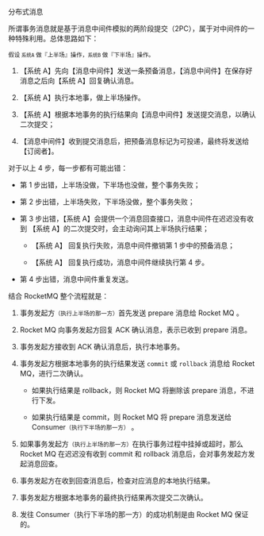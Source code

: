 <span class="title">分布式消息</span>

所谓事务消息就是基于消息中间件模拟的两阶段提交（2PC），属于对中间件的一种特殊利用。总体思路如下：

<small>假设 `系统A` 做『上半场』操作，`系统B` 做『下半场』操作。</small>


1. 【系统 A】先向【消息中间件】发送一条预备消息，【消息中间件】在保存好消息之后向【系统 A】回复确认消息。

2. 【系统 A】执行本地事，做上半场操作。

3. 【系统 A】根据本地事务的执行结果向【消息中间件】发送提交消息，以确认二次提交；

4. 【消息中间件】收到提交消息后，把预备消息标记为可投递，最终将发送给【订阅者】。

对于以上 4 步，每一步都有可能出错：

- 第 1 步出错，上半场没做，下半场也没做，整个事务失败；

- 第 2 步出错，上半场失败，下半场没做，整个事务失败；

- 第 3 步出错，【系统 A】会提供一个消息回查接口，消息中间件在迟迟没有收到 【系统 A】的二次提交时，会主动询问其上半场执行结果；

  - 【系统 A】 回复执行失败，消息中间件撤销第 1 步中的预备消息；

  - 【系统 A】 回复执行成功，消息中间件继续执行第 4 步。

- 第 4 步出错，消息中间件重复发送。

结合 RocketMQ 整个流程就是：

1. 事务发起方<small>（执行上半场的那一方）</small>首先发送 prepare 消息给 Rocket MQ 。

2. Rocket MQ 向事务发起方回复 ACK 确认消息，表示已收到 prepare 消息。

3. 事务发起方接收到 ACK 确认消息后，执行本地事务。

4. 事务发起方根据本地事务的执行结果发送 `commit` 或 `rollback` 消息给 Rocket MQ，进行二次确认。

   - 如果执行结果是 rollback，则 Rocket MQ 将删除该 prepare 消息，不进行下发。

   - 如果执行结果是 commit，则 Rocket MQ 将 prepare 消息发送给 Consumer<small>（执行下半场的那一方）</small> 。 

5. 如果事务发起方<small>（执行上半场的那一方）</small>在执行事务过程中挂掉或超时，那么 Rocket MQ 在迟迟没有收到 commit 和 rollback 消息后，会对事务发起方发起消息回查。

6. 事务发起方在收到回查消息后，检查对应消息的本地执行结果。

7. 事务发起方根据本地事务的最终执行结果再次提交二次确认。

8. 发往 Consumer（执行下半场的那一方）的成功机制是由 Rocket MQ 保证的。



